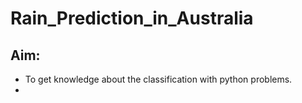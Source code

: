 # Rain_Prediction_in_Australia

## Aim:
- To get knowledge about the classification with python problems.
- 


